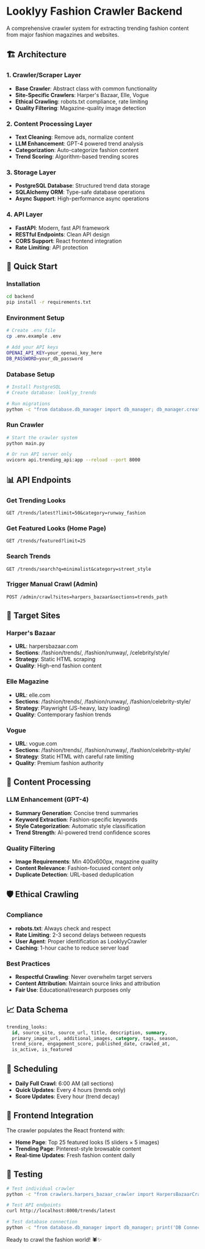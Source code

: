 # Looklyy Fashion Crawler Backend

A comprehensive crawler system for extracting trending fashion content from major fashion magazines and websites.

## 🏗️ Architecture

### 1. **Crawler/Scraper Layer**
- **Base Crawler**: Abstract class with common functionality
- **Site-Specific Crawlers**: Harper's Bazaar, Elle, Vogue
- **Ethical Crawling**: robots.txt compliance, rate limiting
- **Quality Filtering**: Magazine-quality image detection

### 2. **Content Processing Layer**
- **Text Cleaning**: Remove ads, normalize content
- **LLM Enhancement**: GPT-4 powered trend analysis
- **Categorization**: Auto-categorize fashion content
- **Trend Scoring**: Algorithm-based trending scores

### 3. **Storage Layer**
- **PostgreSQL Database**: Structured trend data storage
- **SQLAlchemy ORM**: Type-safe database operations
- **Async Support**: High-performance async operations

### 4. **API Layer**
- **FastAPI**: Modern, fast API framework
- **RESTful Endpoints**: Clean API design
- **CORS Support**: React frontend integration
- **Rate Limiting**: API protection

## 🚀 Quick Start

### Installation
```bash
cd backend
pip install -r requirements.txt
```

### Environment Setup
```bash
# Create .env file
cp .env.example .env

# Add your API keys
OPENAI_API_KEY=your_openai_key_here
DB_PASSWORD=your_db_password
```

### Database Setup
```bash
# Install PostgreSQL
# Create database: looklyy_trends

# Run migrations
python -c "from database.db_manager import db_manager; db_manager.create_tables()"
```

### Run Crawler
```bash
# Start the crawler system
python main.py

# Or run API server only
uvicorn api.trending_api:app --reload --port 8000
```

## 📊 API Endpoints

### Get Trending Looks
```
GET /trends/latest?limit=50&category=runway_fashion
```

### Get Featured Looks (Home Page)
```
GET /trends/featured?limit=25
```

### Search Trends
```
GET /trends/search?q=minimalist&category=street_style
```

### Trigger Manual Crawl (Admin)
```
POST /admin/crawl?sites=harpers_bazaar&sections=trends_path
```

## 🎯 Target Sites

### Harper's Bazaar
- **URL**: harpersbazaar.com
- **Sections**: /fashion/trends/, /fashion/runway/, /celebrity/style/
- **Strategy**: Static HTML scraping
- **Quality**: High-end fashion content

### Elle Magazine  
- **URL**: elle.com
- **Sections**: /fashion/trends/, /fashion/runway/, /fashion/celebrity-style/
- **Strategy**: Playwright (JS-heavy, lazy loading)
- **Quality**: Contemporary fashion trends

### Vogue
- **URL**: vogue.com  
- **Sections**: /fashion/trends/, /fashion/runway/, /fashion/celebrity-style/
- **Strategy**: Static HTML with careful rate limiting
- **Quality**: Premium fashion authority

## 🧠 Content Processing

### LLM Enhancement (GPT-4)
- **Summary Generation**: Concise trend summaries
- **Keyword Extraction**: Fashion-specific keywords
- **Style Categorization**: Automatic style classification
- **Trend Strength**: AI-powered trend confidence scores

### Quality Filtering
- **Image Requirements**: Min 400x600px, magazine quality
- **Content Relevance**: Fashion-focused content only
- **Duplicate Detection**: URL-based deduplication

## 🛡️ Ethical Crawling

### Compliance
- **robots.txt**: Always check and respect
- **Rate Limiting**: 2-3 second delays between requests
- **User Agent**: Proper identification as LooklyyCrawler
- **Caching**: 1-hour cache to reduce server load

### Best Practices
- **Respectful Crawling**: Never overwhelm target servers
- **Content Attribution**: Maintain source links and attribution
- **Fair Use**: Educational/research purposes only

## 📈 Data Schema

```sql
trending_looks:
  id, source_site, source_url, title, description, summary,
  primary_image_url, additional_images, category, tags, season,
  trend_score, engagement_score, published_date, crawled_at,
  is_active, is_featured
```

## 🔄 Scheduling

- **Daily Full Crawl**: 6:00 AM (all sections)
- **Quick Updates**: Every 4 hours (trends only)
- **Score Updates**: Every hour (trend decay)

## 🎨 Frontend Integration

The crawler populates the React frontend with:
- **Home Page**: Top 25 featured looks (5 sliders × 5 images)
- **Trending Page**: Pinterest-style browsable content
- **Real-time Updates**: Fresh fashion content daily

## 🧪 Testing

```bash
# Test individual crawler
python -c "from crawlers.harpers_bazaar_crawler import HarpersBazaarCrawler; # test code"

# Test API endpoints
curl http://localhost:8000/trends/latest

# Test database connection
python -c "from database.db_manager import db_manager; print('DB Connected!')"
```

Ready to crawl the fashion world! 🕷️✨
